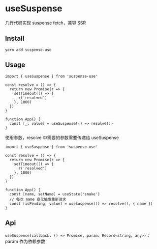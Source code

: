 # useSuspense

几行代码实现 suspense fetch，兼容 SSR

## Install

```shell
yarn add suspense-use
```

## Usage

```tsx
import { useSuspense } from 'suspense-use'

const resolve = () => {
  return new Promise(r => {
    setTimeout(() => {
      r('resolved')
    }, 1000)
  })
}

function App() {
  const [_, value] = useSuspense(() => resolve())
}
```

使用参数，resolve 中需要的参数需要传递给 useSuspense

```tsx
import { useSuspense } from 'suspense-use'

const resolve = () => {
  return new Promise(r => {
    setTimeout(() => {
      r('resolved')
    }, 1000)
  })
}

function App() {
  const [name, setName] = useState('snake')
  // 每次 name 变化触发重新请求
  const [isPending, value] = useSuspense(() => resolve(), { name })
}
```

## Api

`useSuspense(callback: () => Promise, param: Record<string, any>)`：param 作为依赖参数

